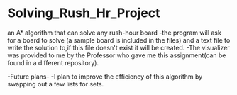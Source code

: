 # Solving_Rush_Hr_Project
an A* algorithm that can solve any rush-hour board
-the program will ask for a board to solve (a sample board is included in the files) and a text file to write the solution to,if this file doesn't exist it will be created.
-The visualizer was provided to me by the Professor who gave me this assignment(can be found in a different repository).

-Future plans-
-I plan to improve the efficiency of this algorithm by swapping out a few lists for sets.
